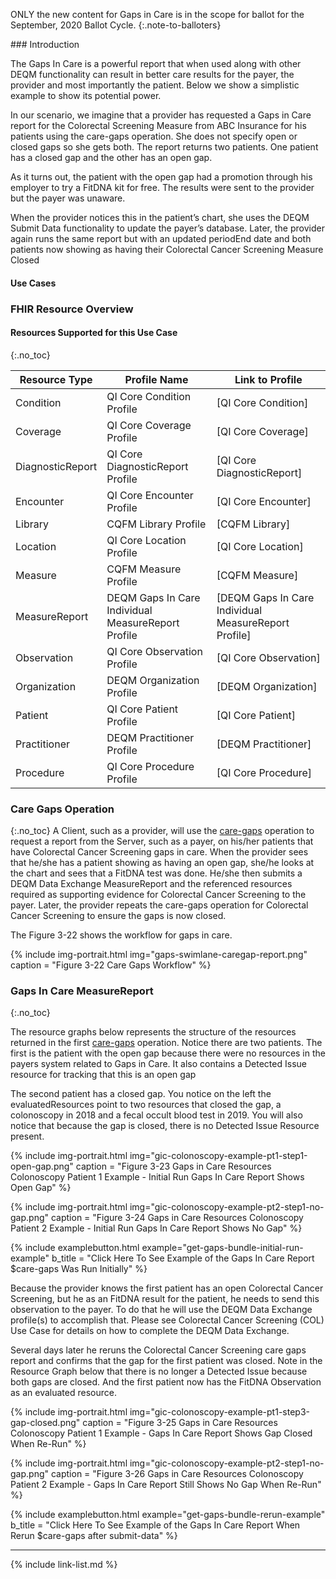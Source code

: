 
ONLY the new content for Gaps in Care is in the scope for ballot for the September, 2020 Ballot Cycle.
{:.note-to-balloters}

<div class="new-content" markdown="1">
###  Introduction

The Gaps In Care is a powerful report that when used along with other DEQM functionality can result in better care results for the payer, the provider and most importantly the patient.  Below we show a simplistic example to show its potential power.

In our scenario, we imagine that a provider has requested a Gaps in Care report for the Colorectal Screening Measure  from ABC Insurance for his patients using the care-gaps operation.  She does not specify open or closed gaps so she gets both. The report returns two patients.  One patient has a closed gap and the other has an open gap.

As it turns out, the patient with the open gap had a promotion through his employer to try a FitDNA kit for free.  The results were sent to the provider but the payer was unaware.

When the provider notices this in the patient’s chart, she uses the DEQM Submit Data functionality to update the payer’s database.
Later, the provider again runs the same report but with an updated periodEnd date and both patients now showing as having their Colorectal Cancer Screening Measure Closed

#### Use Cases

### FHIR Resource Overview

#### Resources Supported for this Use Case
{:.no_toc}

|Resource Type|Profile Name|Link to Profile|
|---|---|---|
|Condition|QI Core Condition Profile|[QI Core Condition]|
|Coverage|QI Core Coverage Profile|[QI Core Coverage]|
|DiagnosticReport|QI Core DiagnosticReport Profile|[QI Core DiagnosticReport]|
|Encounter|QI Core Encounter Profile|[QI Core Encounter]|
|Library|CQFM Library Profile|[CQFM Library]|
|Location|QI Core Location Profile|[QI Core Location]|
|Measure|CQFM Measure Profile|[CQFM Measure]|
|MeasureReport|DEQM Gaps In Care Individual MeasureReport Profile|[DEQM Gaps In Care Individual MeasureReport Profile]|
|Observation|QI Core Observation Profile|[QI Core Observation]|
|Organization|DEQM Organization Profile|[DEQM Organization]|
|Patient|QI Core Patient Profile|[QI Core Patient]|
|Practitioner|DEQM Practitioner Profile|[DEQM Practitioner]|
|Procedure|QI Core Procedure Profile|[QI Core Procedure]|

### Care Gaps Operation
{:.no_toc}
A Client, such as a provider, will use the [care-gaps](OperationDefinition-care-gaps.html) operation to request a report from the Server, such as a payer, on his/her patients that have Colorectal Cancer Screening gaps in care. When the provider sees that he/she has a patient showing as having an open gap, she/he looks at the chart and sees that a FitDNA test was done. He/she then submits a DEQM Data Exchange MeasureReport and the referenced resources required as supporting evidence for Colorectal Cancer Screening to the payer. Later, the provider repeats the care-gaps operation for Colorectal Cancer Screening to ensure the gaps is now closed.

The Figure 3-22 shows the workflow for gaps in care.

{% include img-portrait.html img="gaps-swimlane-caregap-report.png" caption = "Figure 3-22 Care Gaps Workflow" %}

### Gaps In Care MeasureReport
{:.no_toc}

The resource graphs below represents the structure of the resources returned in the first [care-gaps](OperationDefinition-care-gaps.html) operation.  Notice there are two patients.  The first is the patient with the open gap because there were no resources in the payers system related to Gaps in Care.  It also contains a Detected Issue resource for tracking that this is an open gap

The second patient has a closed gap.  You notice on the left the evaluatedResources point to two resources that closed the gap, a colonoscopy in 2018 and a fecal occult blood test in 2019.  You will also notice that because the gap is closed, there is no Detected Issue Resource present.

{% include img-portrait.html img="gic-colonoscopy-example-pt1-step1-open-gap.png" caption = "Figure 3-23 Gaps in Care Resources Colonoscopy Patient 1 Example - Initial Run Gaps In Care Report Shows Open Gap" %}

{% include img-portrait.html img="gic-colonoscopy-example-pt2-step1-no-gap.png" caption = "Figure 3-24 Gaps in Care Resources Colonoscopy Patient 2 Example - Initial Run Gaps In Care Report Shows No Gap" %}

{% include examplebutton.html example="get-gaps-bundle-initial-run-example" b_title = "Click Here To See Example of the Gaps In Care Report $care-gaps Was Run Initially" %}

Because the provider knows the first patient has an open Colorectal Cancer Screening, but he as an FitDNA result for the patient, he needs to send this observation to the payer.  To do that he will use the DEQM Data Exchange profile(s) to accomplish that. Please see Colorectal Cancer Screening (COL) Use Case for details on how to complete the DEQM Data Exchange.

Several days later he reruns the Colorectal Cancer Screening care gaps report and confirms that the gap for the first patient was closed.  Note in the Resource Graph below that there is no longer a Detected Issue because both gaps are closed.  And the first patient now has the FitDNA Observation as an evaluated resource.

{% include img-portrait.html img="gic-colonoscopy-example-pt1-step3-gap-closed.png" caption = "Figure 3-25 Gaps in Care Resources Colonoscopy Patient 1 Example - Gaps In Care Report Shows Gap Closed When Re-Run" %}

{% include img-portrait.html img="gic-colonoscopy-example-pt2-step1-no-gap.png" caption = "Figure 3-26 Gaps in Care Resources Colonoscopy Patient 2 Example - Gaps In Care Report Still Shows No Gap When Re-Run" %}

{% include examplebutton.html example="get-gaps-bundle-rerun-example" b_title = "Click Here To See Example of the Gaps In Care Report When Rerun $care-gaps after submit-data" %}

---
</div>
{% include link-list.md %}
